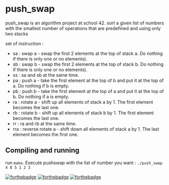 # push_swap
push_swap is an algorithm project at school 42. sort a given list of numbers with the smallest number of operations that are predefined and using only two stacks

set of instruction :

  * sa : swap a - swap the first 2 elements at the top of stack a. Do nothing if there is only one or no elements).
  * sb : swap b - swap the first 2 elements at the top of stack b. Do nothing if there is only one or no elements).
  * ss : sa and sb at the same time.
  * pa : push a - take the first element at the top of b and put it at the top of a. Do
nothing if b is empty.
  * pb : push b - take the first element at the top of a and put it at the top of b. Do
nothing if a is empty.
  * ra : rotate a - shift up all elements of stack a by 1. The first element becomes
the last one.
  * rb : rotate b - shift up all elements of stack b by 1. The first element becomes the last one.
  * rr : ra and rb at the same time.
  * rra : reverse rotate a - shift down all elements of stack a by 1. The last element becomes the first one.

## Compiling and running
run ```make```. Execute pushswap with the list of number you want : ```./push_swap 4 8 5 1 2 3```

[![forthebadge](https://forthebadge.com/images/badges/made-with-c.svg)](https://forthebadge.com)
[![forthebadge](https://forthebadge.com/images/badges/built-with-love.svg)](https://forthebadge.com)
[![forthebadge](https://forthebadge.com/images/badges/powered-by-coffee.svg)](https://forthebadge.com)
